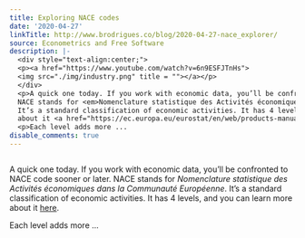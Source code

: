```yaml
---
title: Exploring NACE codes
date: '2020-04-27'
linkTitle: http://www.brodrigues.co/blog/2020-04-27-nace_explorer/
source: Econometrics and Free Software
description: |-
  <div style="text-align:center;">
  <p><a href="https://www.youtube.com/watch?v=6n9ESFJTnHs">
  <img src="./img/industry.png" title = ""></a></p>
  </div>
  <p>A quick one today. If you work with economic data, you’ll be confronted to NACE code sooner or later.
  NACE stands for <em>Nomenclature statistique des Activités économiques dans la Communauté Européenne</em>.
  It’s a standard classification of economic activities. It has 4 levels, and you can learn more
  about it <a href="https://ec.europa.eu/eurostat/en/web/products-manuals-and-guidelines/-/KS-RA-07-015">here</a>.</p>
  <p>Each level adds more ...
disable_comments: true
---
```

<div style="text-align:center;">
<p><a href="https://www.youtube.com/watch?v=6n9ESFJTnHs">
<img src="./img/industry.png" title = ""></a></p>
</div>
<p>A quick one today. If you work with economic data, you’ll be confronted to NACE code sooner or later.
NACE stands for <em>Nomenclature statistique des Activités économiques dans la Communauté Européenne</em>.
It’s a standard classification of economic activities. It has 4 levels, and you can learn more
about it <a href="https://ec.europa.eu/eurostat/en/web/products-manuals-and-guidelines/-/KS-RA-07-015">here</a>.</p>
<p>Each level adds more ...